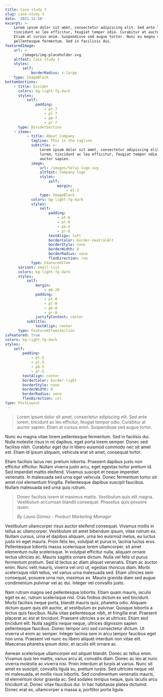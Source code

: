 ```yaml
---
title: Case study 3
slug: case-study-3
date: '2021-11-18'
excerpt: >-
    Lorem ipsum dolor sit amet, consectetur adipiscing elit. Sed ante lorem,
    tincidunt ac leo efficitur, feugiat tempor odio. Curabitur at auctor sapien.
    Etiam at cursus enim. Suspendisse sed augue tortor. Nunc eu magna vitae lorem
    pellentesque fermentum. Sed in facilisis dui.
featuredImage:
    url: >-
        /images/img-placeholder.svg
    altText: Case study 3
    styles:
        self:
            borderRadius: x-large
    type: ImageBlock
bottomSections:
    - title: Divider
      colors: bg-light-fg-dark
      styles:
          self:
              padding:
                  - pt-7
                  - pl-7
                  - pb-7
                  - pr-7
      type: DividerSection
    - items:
          - title: About Company
            tagline: This is the tagline
            subtitle: >-
                Lorem ipsum dolor sit amet, consectetur adipiscing elit. Sed ante
                lorem, tincidunt ac leo efficitur, feugiat tempor odio. Curabitur at
                auctor sapien.
            image:
                url: /images/telus-logo.svg
                altText: Company logo
                styles:
                    self:
                        margin:
                            - ml-3
                type: ImageBlock
            colors: bg-light-fg-dark
            styles:
                self:
                    padding:
                        - pt-6
                        - pl-6
                        - pb-6
                        - pr-6
                    textAlign: left
                    borderColor: border-neutralAlt
                    borderStyle: none
                    borderWidth: 0
                    borderRadius: none
                    flexDirection: row
            type: FeaturedItem
      variant: small-list
      colors: bg-light-fg-dark
      styles:
          self:
              margin:
                  - mb-20
              padding:
                  - pt-0
                  - pl-0
                  - pb-0
                  - pr-0
              justifyContent: center
          subtitle:
              textAlign: center
      type: FeaturedItemsSection
isFeatured: true
colors: bg-light-fg-dark
styles:
    self:
        padding:
            - pt-5
            - pl-5
            - pb-5
            - pr-5
        textAlign: center
        borderColor: border-light
        borderStyle: none
        borderWidth: 0
        borderRadius: none
        flexDirection: col
type: PostLayout
---
```


> Lorem ipsum dolor sit amet, consectetur adipiscing elit. Sed ante lorem, tincidunt ac leo efficitur, feugiat tempor odio. Curabitur at auctor sapien. Etiam at cursus enim. Suspendisse sed augue tortor.

Nunc eu magna vitae lorem pellentesque fermentum. Sed in facilisis dui. Nulla molestie risus in mi dapibus, eget porta lorem semper. Donec sed facilisis nibh. Curabitur eget dui in libero euismod commodo nec sit amet est. Etiam id ipsum aliquam, vehicula erat sit amet, consequat tortor.

Etiam facilisis lacus nec pretium lobortis. Praesent dapibus justo non efficitur efficitur. Nullam viverra justo arcu, eget egestas tortor pretium id. Sed imperdiet mattis eleifend. Vivamus suscipit et neque imperdiet venenatis. In malesuada sed urna eget vehicula. Donec fermentum tortor sit amet nisl elementum fringilla. Pellentesque dapibus suscipit faucibus. Nullam malesuada sed urna quis rutrum.

> Donec facilisis lorem id maximus mattis. Vestibulum quis elit magna. Vestibulum accumsan blandit consequat. Phasellus quis posuere quam.
>
> _By Laura Gómez - Product Marketing Manager_

Vestibulum ullamcorper risus auctor eleifend consequat. Vivamus mollis in tellus ac ullamcorper. Vestibulum sit amet bibendum ipsum, vitae rutrum ex. Nullam cursus, urna et dapibus aliquam, urna leo euismod metus, eu luctus justo mi eget mauris. Proin felis leo, volutpat et purus in, lacinia luctus eros. Pellentesque lobortis massa scelerisque lorem ullamcorper, sit amet elementum nulla scelerisque. In volutpat efficitur nulla, aliquam ornare lectus ultricies ac. Mauris sagittis ornare dictum. Nulla vel felis ut purus fermentum pretium. Sed id lectus ac diam aliquet venenatis. Etiam ac auctor enim. Nunc velit mauris, viverra vel orci ut, egestas rhoncus diam. Morbi scelerisque nibh tellus, vel varius urna malesuada sed. Etiam ultricies sem consequat, posuere urna non, maximus ex. Mauris gravida diam sed augue condimentum pulvinar vel ac dui. Integer vel convallis justo.

Nam rutrum magna sed pellentesque lobortis. Etiam quam mauris, iaculis eget ex ac, rutrum scelerisque nisl. Cras finibus dictum ex sed tincidunt. Morbi facilisis neque porta, blandit mauris quis, pharetra odio. Aliquam dictum quam quis elit auctor, at vestibulum ex pulvinar. Quisque lobortis a lectus quis faucibus. Nulla vitae pellentesque nibh, et fringilla erat. Praesent placerat ac est at tincidunt. Praesent ultricies a ex at ultrices. Etiam sed tincidunt elit. Nulla sagittis neque neque, ultrices dignissim sapien pellentesque faucibus. Donec tempor orci sed consectetur dictum. Ut viverra ut enim ac semper. Integer lacinia sem in arcu tempor faucibus eget non urna. Praesent vel nunc eu libero aliquet interdum non vitae elit. Maecenas pharetra ipsum dolor, et iaculis elit ornare ac.

Aenean scelerisque ullamcorper est aliquet blandit. Donec ac tellus enim. Vivamus quis leo mattis, varius arcu at, convallis diam. Donec ac leo at nunc viverra molestie ac viverra nisi. Proin interdum at turpis at varius. Nunc sit amet ex suscipit, convallis ligula eu, pretium turpis. Sed ultricies neque vel mi malesuada, et mollis risus lobortis. Sed condimentum venenatis mauris, id elementum dolor gravida ac. Sed sodales tempus neque, quis iaculis arcu tincidunt ut. Donec vitae faucibus dui. In hac habitasse platea dictumst. Donec erat ex, ullamcorper a massa a, porttitor porta ligula.
